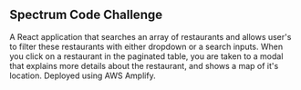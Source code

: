 ## Spectrum Code Challenge

A React application that searches an array of restaurants and allows user's to filter these restaurants with either dropdown or a search inputs. When you click on a restaurant in the paginated table, you are taken to a modal that explains more details about the restaurant, and shows a map of it's location. Deployed using AWS Amplify.

